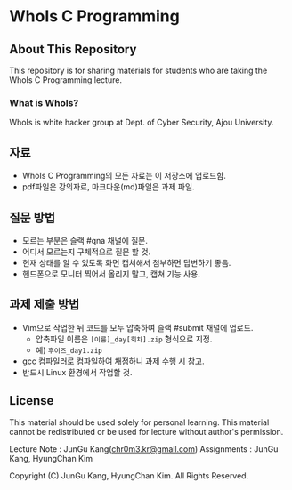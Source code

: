 # WhoIs C Programming

## About This Repository

This repository is for sharing materials for students who are taking the WhoIs C Programming lecture. 

### What is WhoIs?

WhoIs is white hacker group at Dept. of Cyber Security, Ajou University.

## 자료
* WhoIs C Programming의 모든 자료는 이 저장소에 업로드함.
* pdf파일은 강의자료, 마크다운(md)파일은 과제 파일.

## 질문 방법
* 모르는 부분은 슬랙 #qna 채널에 질문.
* 어디서 모르는지 구체적으로 질문 할 것.
* 현재 상태를 알 수 있도록 화면 캡쳐해서 첨부하면 답변하기 좋음.
* 핸드폰으로 모니터 찍어서 올리지 말고, 캡쳐 기능 사용.

## 과제 제출 방법
* Vim으로 작업한 뒤 코드를 모두 압축하여 슬랙 #submit 채널에 업로드.
	* 압축파일 이름은 `[이름]_day[회차].zip` 형식으로 지정.
	* 예) `후이즈_day1.zip`
* gcc 컴파일러로 컴파일하여 채점하니 과제 수행 시 참고.
* 반드시 Linux 환경에서 작업할 것.

## License

This material should be used solely for personal learning. This material cannot be redistributed or be used for lecture without author's permission.

Lecture Note : JunGu Kang(chr0m3.kr@gmail.com)
Assignments : JunGu Kang, HyungChan Kim

Copyright (C) JunGu Kang, HyungChan Kim. All Rights Reserved.